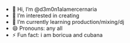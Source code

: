 - 👋 Hi, I’m @d3m0n1alamercernaria
- 👀 I’m interested in creating
- 🌱 I’m currently learning production/mixing/dj
- 😄 Pronouns: any all
- ⚡ Fun fact: i am boricua and cubana

<!---
d3m0n1alamercernaria/d3m0n1alamercernaria is a ✨ special ✨ repository because its `README.md` (this file) appears on your GitHub profile.
You can click the Preview link to take a look at your changes.
--->
